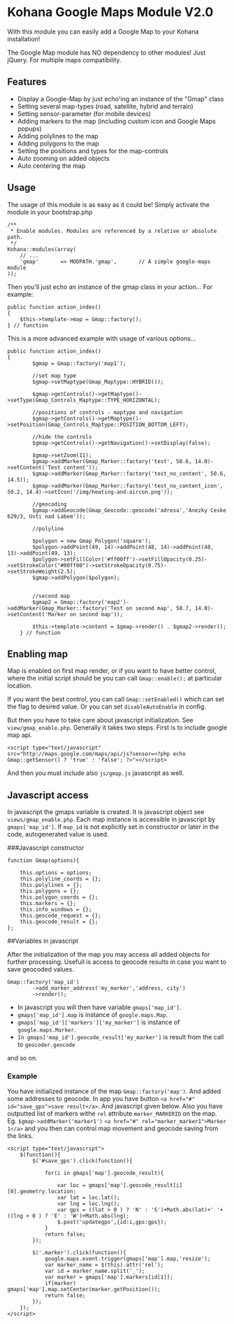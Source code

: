 # Kohana Google Maps Module V2.0
With this module you can easily add a Google Map to your Kohana installation!

The Google Map module has NO dependency to other modules! Just jQuery. For multiple maps
compatibility.

## Features

* Display a Google-Map by just echo'ing an instance of the "Gmap" class
* Setting several map-types (road, satellite, hybrid and terrain)
* Setting sensor-parameter (for mobile devices)
* Adding markers to the map (including custom icon and Google Maps popups)
* Adding polylines to the map
* Adding polygons to the map
* Setting the positions and types for the map-controls
* Auto zooming on added objects
* Auto centering the map


## Usage
The usage of this module is as easy as it could be! Simply activate the module in your bootstrap.php

	/**
	 * Enable modules. Modules are referenced by a relative or absolute path.
	 */
	Kohana::modules(array(
		// ...
		'gmap'       => MODPATH.'gmap',       // A simple google-maps module
	));

Then you'll just echo an instance of the gmap class in your action... For example:

	public function action_index()
	{
		$this->template->map = Gmap::factory();
	} // function

This is a more advanced example with usage of various options...

	public function action_index()
	{
            $gmap = Gmap::factory('map1');

            //set map type
            $gmap->setMaptype(Gmap_Maptype::HYBRID());

            $gmap->getControls()->getMaptype()->setType(Gmap_Controls_Maptype::TYPE_HORIZONTAL);

            //positions of controls - maptype and navigation
            $gmap->getControls()->getMaptype()->setPosition(Gmap_Controls_Maptype::POSITION_BOTTOM_LEFT);

            //hide the controls
            $gmap->getControls()->getNavigation()->setDisplay(false);

            $gmap->setZoom(11);
            $gmap->addMarker(Gmap_Marker::factory('test', 50.6, 14.0)->setContent('Test content'));
            $gmap->addMarker(Gmap_Marker::factory('test_no_content', 50.6, 14.5));
            $gmap->addMarker(Gmap_Marker::factory('test_no_content_icon', 50.2, 14.4)->setIcon('/img/heating-and-aircon.png'));

            //geocoding
            $gmap->addGeocode(Gmap_Geocode::geocode('adresa','Anezky Ceske 629/3, Usti nad Labem'));

            //polyline

            $polygon = new Gmap_Polygon('square');
            $polygon->addPoint(49, 14)->addPoint(48, 14)->addPoint(48, 13)->addPoint(49, 13);
            $polygon->setFillColor('#ff00ff')->setFillOpacity(0.25)->setStrokeColor("#00ff00")->setStrokeOpacity(0.75)->setStrokeWeight(2.5);
            $gmap->addPolygon($polygon);


            //second map
            $gmap2 = Gmap::factory('map2')->addMarker(Gmap_Marker::factory('Test on second map', 50.7, 14.0)->setContent('Marker on second map'));

            $this->template->content = $gmap->render() . $gmap2->render();
        } // function

## Enabling map

Map is enabled on first map render, or if you want to have better control,
where the initial script should be you can call `Gmap::enable();` at particular location.

If you want the best control, you can call `Gmap::setEnabled()`  which can set the flag to desired
value. Or you can set `disableAutoEnable` in config.

But then you have to take care about javascript initialization. See `view/gmap_enable.php`.
Generally it takes two steps. First is to include google map api.

    <script type="text/javascript" src="http://maps.google.com/maps/api/js?sensor=<?php echo Gmap::getSensor() ? 'true' : 'false'; ?>"></script>

And then you must include also `js/gmap.js` javascript as well.



## Javascript access

In javascript the gmaps variable is created. It is javascript object see `views/gmap_enable.php`.
Each map instance is accessible in javascript by `gmaps['map_id']`. If `map_id`
is not explicitly set in constructor or later in the code, autogenerated value is used.

###Javascript constructor

    function Gmap(options){

        this.options = options;
        this.polyline_coords = {};
        this.polylines = {};
        this.polygons = {};
        this.polygon_coords = {};
        this.markers = {};
        this.info_windows = {};
        this.geocode_request = {};
        this.geocode_result = {};
    };

##Variables in javascript

After the initialization of the map you may access all added objects for further processing.
Usefull is access to geocode results in case you want to save geocoded values.

    Gmap::factory('map_id')
            ->add_marker_address('my_marker','address, city')
            ->render();

- In javascript you will then have variable `gmaps['map_id']`.
- `gmaps['map_id'].map` is instance of `google.maps.Map`.
- `gmaps['map_id']['markers']['my_marker']` is instance of `google.maps.Marker`.
- `In gmaps['map_id'].geocode_result['my_marker']` is result from the call to `geocoder.geocode`

and so on.


### Example

You have initialized instance of the map `Gmap::factory('map')`. And added some addresses to
geocode. In app you have  button `<a href="#" id="save_gps">save result</a>`. And javascript given below.
Also you have outputted list of markers withe `rel` attribute `marker_MARKERID` on the map.
Eg. `$gmap->addMarker('marker1')` `<a href="#" rel="marker_marker1">Marker 1</a>` and you then
can control map movement and geocode saving from the links.

    <script type="text/javascript">
        $(function(){
            $('#save_gps').click(function(){

                for(i in gmaps['map'].geocode_result){

                    var loc = gmaps['map'].geocode_result[i][0].geometry.location;
                    var lat = loc.lat();
                    var lng = loc.lng();
                    var gps = ((lat > 0 ) ? 'N' : 'S')+Math.abs(lat)+' '+((lng > 0 ) ? 'E' : 'W')+Math.abs(lng);
                    $.post('updategps',{id:i,gps:gps});
                }
                return false;
            });

            $('.marker').click(function(){
                google.maps.event.trigger(gmaps['map'].map,'resize');
                var marker_name = $(this).attr('rel');
                var id = marker_name.split('_');
                var marker = gmaps['map'].markers[id[1]];
                if(marker) gmaps['map'].map.setCenter(marker.getPosition());
                return false;
            });
        });
    </script>

